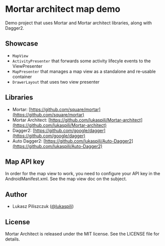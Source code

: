 # Mortar architect map demo

Demo project that uses Mortar and Mortar architect libraries, along with Dagger2.

## Showcase

 * `MapView`
 * `ActivityPresenter` that forwards some activity lifecyle events to the ViewPresenter
 * `MapPresenter` that manages a map view as a standalone and re-usable container
 * `DrawerLayout` that uses two view presenter

## Libraries

 * Mortar: [https://github.com/square/mortar](https://github.com/square/mortar)
 * Mortar Architect: [https://github.com/lukaspili/Mortar-architect](https://github.com/lukaspili/Mortar-architect)
 * Dagger2: [https://github.com/google/dagger](https://github.com/google/dagger)
 * Auto Dagger2: [https://github.com/lukaspili/Auto-Dagger2](https://github.com/lukaspili/Auto-Dagger2)


## Map API key

In order for the map view to work, you need to configure your API key in the AndroidManifest.xml.
See the map view doc on the subject.

## Author

- Lukasz Piliszczuk ([@lukaspili](https://twitter.com/lukaspili))


## License

Mortar Architect is released under the MIT license. See the LICENSE file for details.